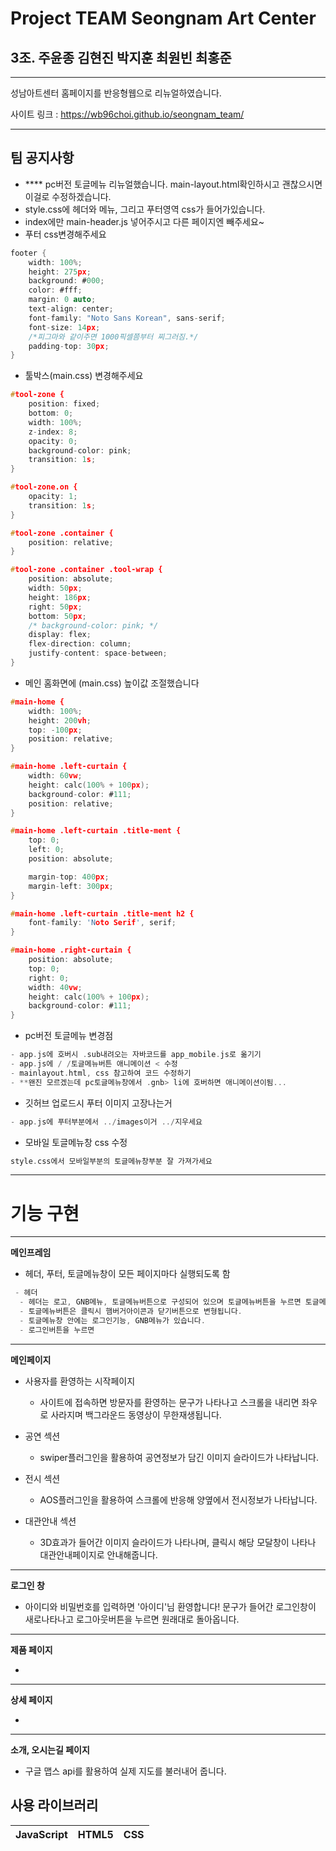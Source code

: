 # Project TEAM Seongnam Art Center

## 3조. 주윤종 김현진 박지훈 최원빈 최홍준

-----------------
성남아트센터 홈페이지를 반응형웹으로 리뉴얼하였습니다.

사이트 링크 : https://wb96choi.github.io/seongnam_team/


-----------------
## 팀 공지사항
- **** pc버전 토글메뉴 리뉴얼했습니다. main-layout.html확인하시고 괜찮으시면 이걸로 수정하겠습니다.
- style.css에 헤더와 메뉴, 그리고 푸터영역 css가 들어가있습니다.
- index에만 main-header.js 넣어주시고 다른 페이지엔 빼주세요~
- 푸터 css변경해주세요
```c
footer {
    width: 100%;
    height: 275px;
    background: #000;
    color: #fff;
    margin: 0 auto;
    text-align: center;
    font-family: "Noto Sans Korean", sans-serif;
    font-size: 14px;
    /*피그마와 같이주면 1000픽셀쯤부터 찌그러짐.*/
    padding-top: 30px;
}
```
- 툴박스(main.css) 변경해주세요
```c
#tool-zone {
    position: fixed;
    bottom: 0;
    width: 100%;
    z-index: 8;
    opacity: 0;
    background-color: pink;
    transition: 1s;
}

#tool-zone.on {
    opacity: 1;
    transition: 1s;
}

#tool-zone .container {
    position: relative;
}

#tool-zone .container .tool-wrap {
    position: absolute;
    width: 50px;
    height: 186px;
    right: 50px;
    bottom: 50px;
    /* background-color: pink; */
    display: flex;
    flex-direction: column;
    justify-content: space-between;
}
```
- 메인 홈화면에 (main.css) 높이값 조절했습니다
```c
#main-home {
    width: 100%;
    height: 200vh;
    top: -100px;
    position: relative;
}

#main-home .left-curtain {
    width: 60vw;
    height: calc(100% + 100px);
    background-color: #111;
    position: relative;
}

#main-home .left-curtain .title-ment {
    top: 0;
    left: 0;
    position: absolute;

    margin-top: 400px;
    margin-left: 300px;
}

#main-home .left-curtain .title-ment h2 {
    font-family: 'Noto Serif', serif;
}

#main-home .right-curtain {
    position: absolute;
    top: 0;
    right: 0;
    width: 40vw;
    height: calc(100% + 100px);
    background-color: #111;
}
```
- pc버전 토글메뉴 변경점
```c
- app.js에 호버시 .sub내려오는 자바코드를 app_mobile.js로 옮기기
- app.js에 / /토글메뉴버튼 애니메이션 < 수정
- mainlayout.html, css 참고하여 코드 수정하기
- **왠진 모르겠는데 pc토글메뉴창에서 .gnb> li에 호버하면 애니메이션이됨...
```

- 깃허브 업로드시 푸터 이미지 고장나는거
```c
- app.js에 푸터부분에서 ../images이거 ../지우세요
```

- 모바일 토글메뉴창 css 수정
```c
style.css에서 모바일부분의 토글메뉴창부분 잘 가져가세요
```
-----------------
# 기능 구현

-----------------
**메인프레임**

* 헤더, 푸터, 토글메뉴창이 모든 페이지마다 실행되도록 함
```c
 - 헤더
  - 헤더는 로고, GNB메뉴, 토글메뉴버튼으로 구성되어 있으며 토글메뉴버튼을 누르면 토글메뉴창이 열립니다.
  - 토글메뉴버튼은 클릭시 햄버거아이콘과 닫기버튼으로 변형됩니다.
  - 토글메뉴창 안에는 로그인기능, GNB메뉴가 있습니다.
  - 로그인버튼을 누르면
```

------------------
**메인페이지**

* 사용자를 환영하는 시작페이지
  - 사이트에 접속하면 방문자를 환영하는 문구가 나타나고 스크롤을 내리면 좌우로 사라지며 백그라운드 동영상이 무한재생됩니다.

* 공연 섹션
  - swiper플러그인을 활용하여 공연정보가 담긴 이미지 슬라이드가 나타납니다.

* 전시 섹션
  - AOS플러그인을 활용하여 스크롤에 반응해 양옆에서 전시정보가 나타납니다.

* 대관안내 섹션
  - 3D효과가 들어간 이미지 슬라이드가 나타나며, 클릭시 해당 모달창이 나타나 대관안내페이지로 안내해줍니다.

-------------------
**로그인 창**
 
- 아이디와 비밀번호를 입력하면 '아이디'님 환영합니다! 문구가 들어간 로그인창이 새로나타나고 로그아웃버튼을 누르면 원래대로 돌아옵니다. 


------------------
**제품 페이지**

* 

------------------
**상세 페이지**

* 

------------------
**소개, 오시는길 페이지**

* 구글 맵스 api를 활용하여 실제 지도를 불러내어 줍니다.




## 사용 라이브러리
|JavaScript|HTML5|CSS|
|---|---|---|
